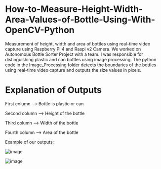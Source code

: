 # How-to-Measure-Height-Width-Area-Values-of-Bottle-Using-With-OpenCV-Python
Measurement of height, width and area of ​​bottles using real-time video capture using Raspberry Pi 4 and Raspi v2 Camera.
We worked on Autonomous Bottle Sorter Project with a team. 
I was responsible for distinguishing plastic and can bottles using image processing.
The python code in the Image_Processing folder detects the boundaries of the bottles using real-time video capture and outputs the size values ​​in pixels.
# Explanation of Outputs
First column --> Bottle is plastic or can

Second column --> Height of the bottle

Third column --> Width of the bottle

Fourth column --> Area of the bottle

Example of our outputs;


![image](https://user-images.githubusercontent.com/68374167/124364118-0e439c00-dc48-11eb-8717-a563334ff5c8.png)


![image](https://user-images.githubusercontent.com/68374167/124364123-13085000-dc48-11eb-93b1-c18e6e89309d.png)
